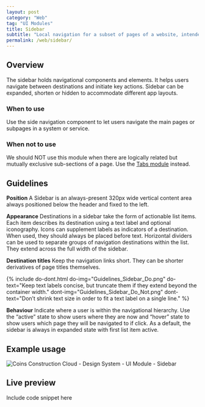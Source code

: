 ```yaml
---
layout: post
category: "Web"
tag: "UI Modules"
title: Sidebar
subtitle: "Local navigation for a subset of pages of a website, intended to appear on the left to the main content."
permalink: /web/sidebar/
---
```


## Overview
The sidebar holds navigational components and elements. It helps users navigate between destinations and initiate key actions. Sidebar can be expanded, shorten or hidden to accommodate different app layouts.

### When to use
Use the side navigation component to let users navigate the main pages or subpages in a system or service.

### When not to use
We should NOT use this module when there are logically related but mutually exclusive sub-sections of a page. Use the [Tabs module](../tabs/) instead.

## Guidelines
**Position**
A Sidebar is an always-present 320px wide vertical content area always positioned below the header and fixed to the left. 

**Appearance**
Destinations in a sidebar take the form of actionable list items. Each item describes its destination using a text label and optional iconography. Icons can supplement labels as indicators of a destination. When used, they should always be placed before text. 
Horizontal dividers can be used to separate groups of navigation destinations within the list. They extend across the full width of the sidebar.

**Destination titles**
Keep the navigation links short. They can be shorter derivatives of page titles themselves.

{% include do-dont.html 
  do-img="Guidelines_Sidebar_Do.png"
  do-text="Keep text labels concise, but truncate them if they extend beyond the container width."
  dont-img="Guidelines_Sidebar_Do_Not.png"
  dont-text="Don’t shrink text size in order to fit a text label on a single line."
%}

**Behaviour**
Indicate where a user is within the navigational hierarchy. Use the “active” state to show users where they are now and “hover” state to show users which page they will be navigated to if click. As a default, the sidebar is always in expanded state with first list item active.

## Example usage

![Coins Construction Cloud - Design System - UI Module - Sidebar]({{site.baseurl}}/img/Example_Usage_Sidebar.png)

## Live preview
Include code snippet here
